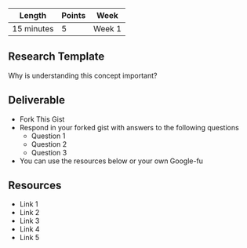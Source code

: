 Length   | Points | Week
--- | --- | ---
15 minutes | 5 | Week 1

## Research Template

Why is understanding this concept important?

## Deliverable

  - Fork This Gist
  - Respond in your forked gist with answers to the following questions
    * Question 1
    * Question 2
    * Question 3
  - You can use the resources below or your own Google-fu

## Resources

* Link 1
* Link 2
* Link 3
* Link 4
* Link 5
